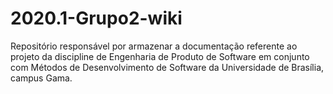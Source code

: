# 2020.1-Grupo2-wiki

Repositório responsável por armazenar a documentação referente ao projeto da discipline de Engenharia de Produto de Software em conjunto com Métodos de Desenvolvimento de Software da Universidade de Brasília, campus Gama.